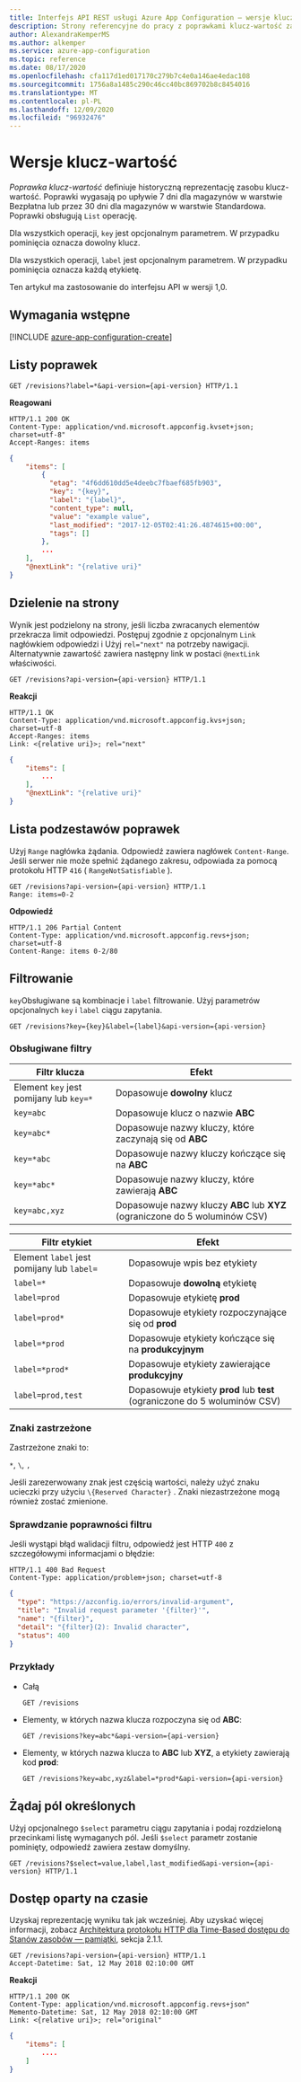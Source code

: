 ```yaml
---
title: Interfejs API REST usługi Azure App Configuration — wersje klucz-wartość
description: Strony referencyjne do pracy z poprawkami klucz-wartość za pomocą interfejsu API REST usługi Azure App Configuration
author: AlexandraKemperMS
ms.author: alkemper
ms.service: azure-app-configuration
ms.topic: reference
ms.date: 08/17/2020
ms.openlocfilehash: cfa117d1ed017170c279b7c4e0a146ae4edac108
ms.sourcegitcommit: 1756a8a1485c290c46cc40bc869702b8c8454016
ms.translationtype: MT
ms.contentlocale: pl-PL
ms.lasthandoff: 12/09/2020
ms.locfileid: "96932476"
---
```

# <a name="key-value-revisions"></a>Wersje klucz-wartość

*Poprawka klucz-wartość* definiuje historyczną reprezentację zasobu klucz-wartość. Poprawki wygasają po upływie 7 dni dla magazynów w warstwie Bezpłatna lub przez 30 dni dla magazynów w warstwie Standardowa. Poprawki obsługują `List` operację.

Dla wszystkich operacji, ``key`` jest opcjonalnym parametrem. W przypadku pominięcia oznacza dowolny klucz.

Dla wszystkich operacji, ``label`` jest opcjonalnym parametrem. W przypadku pominięcia oznacza każdą etykietę.

Ten artykuł ma zastosowanie do interfejsu API w wersji 1,0.

## <a name="prerequisites"></a>Wymagania wstępne

[!INCLUDE [azure-app-configuration-create](../../includes/azure-app-configuration-rest-api-prereqs.md)]

## <a name="list-revisions"></a>Listy poprawek

```http
GET /revisions?label=*&api-version={api-version} HTTP/1.1
```

**Reagowani**

```http
HTTP/1.1 200 OK
Content-Type: application/vnd.microsoft.appconfig.kvset+json; charset=utf-8"
Accept-Ranges: items
```

```json
{
    "items": [
        {
          "etag": "4f6dd610dd5e4deebc7fbaef685fb903",
          "key": "{key}",
          "label": "{label}",
          "content_type": null,
          "value": "example value",
          "last_modified": "2017-12-05T02:41:26.4874615+00:00",
          "tags": []
        },
        ...
    ],
    "@nextLink": "{relative uri}"
}
```

## <a name="pagination"></a>Dzielenie na strony

Wynik jest podzielony na strony, jeśli liczba zwracanych elementów przekracza limit odpowiedzi. Postępuj zgodnie z opcjonalnym ``Link`` nagłówkiem odpowiedzi i Użyj ``rel="next"`` na potrzeby nawigacji. Alternatywnie zawartość zawiera następny link w postaci ``@nextLink`` właściwości.

```http
GET /revisions?api-version={api-version} HTTP/1.1
```

**Reakcji**

```http
HTTP/1.1 OK
Content-Type: application/vnd.microsoft.appconfig.kvs+json; charset=utf-8
Accept-Ranges: items
Link: <{relative uri}>; rel="next"
```

```json
{
    "items": [
        ...
    ],
    "@nextLink": "{relative uri}"
}
```

## <a name="list-subset-of-revisions"></a>Lista podzestawów poprawek

Użyj `Range` nagłówka żądania. Odpowiedź zawiera nagłówek `Content-Range`. Jeśli serwer nie może spełnić żądanego zakresu, odpowiada za pomocą protokołu HTTP `416` ( `RangeNotSatisfiable` ).

```http
GET /revisions?api-version={api-version} HTTP/1.1
Range: items=0-2
```

**Odpowiedź**

```http
HTTP/1.1 206 Partial Content
Content-Type: application/vnd.microsoft.appconfig.revs+json; charset=utf-8
Content-Range: items 0-2/80
```

## <a name="filtering"></a>Filtrowanie

`key`Obsługiwane są kombinacje i `label` filtrowanie.
Użyj parametrów opcjonalnych `key` i `label` ciągu zapytania.

```http
GET /revisions?key={key}&label={label}&api-version={api-version}
```

### <a name="supported-filters"></a>Obsługiwane filtry

|Filtr klucza|Efekt|
|--|--|
|Element `key` jest pomijany lub `key=*`|Dopasowuje **dowolny** klucz|
|`key=abc`|Dopasowuje klucz o nazwie  **ABC**|
|`key=abc*`|Dopasowuje nazwy kluczy, które zaczynają się od **ABC**|
|`key=*abc`|Dopasowuje nazwy kluczy kończące się na **ABC**|
|`key=*abc*`|Dopasowuje nazwy kluczy, które zawierają **ABC**|
|`key=abc,xyz`|Dopasowuje nazwy kluczy **ABC** lub **XYZ** (ograniczone do 5 woluminów CSV)|

|Filtr etykiet|Efekt|
|--|--|
|Element `label` jest pomijany lub `label=`|Dopasowuje wpis bez etykiety|
|`label=*`|Dopasowuje **dowolną** etykietę|
|`label=prod`|Dopasowuje etykietę **prod**|
|`label=prod*`|Dopasowuje etykiety rozpoczynające się od **prod**|
|`label=*prod`|Dopasowuje etykiety kończące się na **produkcyjnym**|
|`label=*prod*`|Dopasowuje etykiety zawierające **produkcyjny**|
|`label=prod,test`|Dopasowuje etykiety **prod** lub **test** (ograniczone do 5 woluminów CSV)|

### <a name="reserved-characters"></a>Znaki zastrzeżone

Zastrzeżone znaki to:

`*`, `\`, `,`

Jeśli zarezerwowany znak jest częścią wartości, należy użyć znaku ucieczki przy użyciu `\{Reserved Character}` . Znaki niezastrzeżone mogą również zostać zmienione.

### <a name="filter-validation"></a>Sprawdzanie poprawności filtru

Jeśli wystąpi błąd walidacji filtru, odpowiedź jest HTTP `400` z szczegółowymi informacjami o błędzie:

```http
HTTP/1.1 400 Bad Request
Content-Type: application/problem+json; charset=utf-8
```

```json
{
  "type": "https://azconfig.io/errors/invalid-argument",
  "title": "Invalid request parameter '{filter}'",
  "name": "{filter}",
  "detail": "{filter}(2): Invalid character",
  "status": 400
}
```

### <a name="examples"></a>Przykłady

- Całą

    ```http
    GET /revisions
    ```

- Elementy, w których nazwa klucza rozpoczyna się od **ABC**:

    ```http
    GET /revisions?key=abc*&api-version={api-version}
    ```

- Elementy, w których nazwa klucza to **ABC** lub **XYZ**, a etykiety zawierają kod **prod**:

    ```http
    GET /revisions?key=abc,xyz&label=*prod*&api-version={api-version}
    ```

## <a name="request-specific-fields"></a>Żądaj pól określonych

Użyj opcjonalnego `$select` parametru ciągu zapytania i podaj rozdzieloną przecinkami listę wymaganych pól. Jeśli `$select` parametr zostanie pominięty, odpowiedź zawiera zestaw domyślny.

```http
GET /revisions?$select=value,label,last_modified&api-version={api-version} HTTP/1.1
```

## <a name="time-based-access"></a>Dostęp oparty na czasie

Uzyskaj reprezentację wyniku tak jak wcześniej. Aby uzyskać więcej informacji, zobacz [Architektura protokołu HTTP dla Time-Based dostępu do Stanów zasobów — pamiątki](https://tools.ietf.org/html/rfc7089#section-2.1), sekcja 2.1.1.

```http
GET /revisions?api-version={api-version} HTTP/1.1
Accept-Datetime: Sat, 12 May 2018 02:10:00 GMT
```

**Reakcji**

```http
HTTP/1.1 200 OK
Content-Type: application/vnd.microsoft.appconfig.revs+json"
Memento-Datetime: Sat, 12 May 2018 02:10:00 GMT
Link: <{relative uri}>; rel="original"
```

```json
{
    "items": [
        ....
    ]
}
```
